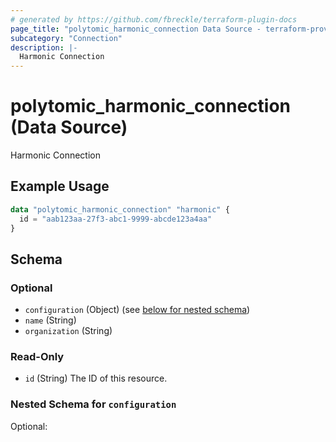 ```yaml
---
# generated by https://github.com/fbreckle/terraform-plugin-docs
page_title: "polytomic_harmonic_connection Data Source - terraform-provider-polytomic"
subcategory: "Connection"
description: |-
  Harmonic Connection
---
```


# polytomic_harmonic_connection (Data Source)

Harmonic Connection

## Example Usage

```terraform
data "polytomic_harmonic_connection" "harmonic" {
  id = "aab123aa-27f3-abc1-9999-abcde123a4aa"
}
```

<!-- schema generated by tfplugindocs -->
## Schema

### Optional

- `configuration` (Object) (see [below for nested schema](#nestedatt--configuration))
- `name` (String)
- `organization` (String)

### Read-Only

- `id` (String) The ID of this resource.

<a id="nestedatt--configuration"></a>
### Nested Schema for `configuration`

Optional:


